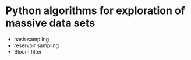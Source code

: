 # Python algorithms for exploration of massive data sets

- hash sampling
- reservoir sampling
- Bloom filter